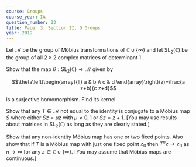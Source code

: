```yaml
---
course: Groups
course_year: IA
question_number: 23
title: Paper 3, Section II, D Groups
year: 2019
---
```




Let $\mathcal{M}$ be the group of Möbius transformations of $\mathbb{C} \cup\{\infty\}$ and let $\mathrm{SL}_{2}(\mathbb{C})$ be the group of all $2 \times 2$ complex matrices of determinant 1 .

Show that the map $\theta: \mathrm{SL}_{2}(\mathbb{C}) \rightarrow \mathcal{M}$ given by

$$\theta\left(\begin{array}{ll}
a & b \\
c & d
\end{array}\right)(z)=\frac{a z+b}{c z+d}$$

is a surjective homomorphism. Find its kernel.

Show that any $T \in \mathcal{M}$ not equal to the identity is conjugate to a Möbius map $S$ where either $S z=\mu z$ with $\mu \neq 0,1$ or $S z=z+1$. [You may use results about matrices in $\mathrm{SL}_{2}(\mathbb{C})$ as long as they are clearly stated.]

Show that any non-identity Möbius map has one or two fixed points. Also show that if $T$ is a Möbius map with just one fixed point $z_{0}$ then $T^{n} z \rightarrow z_{0}$ as $n \rightarrow \infty$ for any $z \in \mathbb{C} \cup\{\infty\}$. [You may assume that Möbius maps are continuous.]
